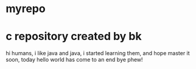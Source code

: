 # myrepo
c repository created by bk
======================================
hi humans,
i like java and java,
i started learning them, and hope master it soon,
today hello world has come to an end
bye
phew!
